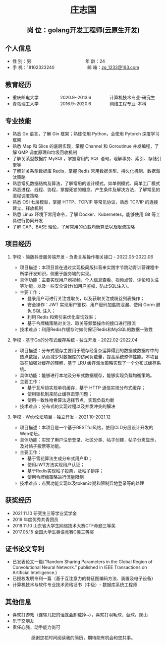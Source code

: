  <center>
     <h1>庄志国</h1>
     <h2>岗 位：golang开发工程师(云原生开发)</h2>
 </center>

## 个人信息 

* 性 别：男&emsp;&emsp;&emsp;&emsp;&emsp;&emsp;&emsp;&emsp;&emsp;&emsp;&emsp;&emsp;&ensp;年 龄：24  
* 手 机：18102323240 &emsp;&ensp;&ensp;&ensp;&ensp;&emsp;&emsp;&emsp;&emsp; 邮 箱：zg_1233@163.com    

## 教育经历
     
* 重庆邮电大学&emsp;&emsp;&emsp;&emsp;&emsp;2020.9~2013.6&emsp;&emsp;&emsp;&emsp; 计算机技术专业-研究生         
* 青岛理工大学&emsp;&emsp;&emsp;&emsp;&emsp;2016.9~2020.6&emsp;&emsp;&emsp;&emsp; 网络工程专业-本科  

## 专业技能

* 熟悉 Go 语言，了解 Gin 框架；熟练使用 Python，会使用 Pytorch 深度学习框架
* 熟悉 Map 和 Slice 的底层实现，掌握 Channel 和 Goroutinue 并发编程，了解 GMP 调度原理和垃圾回收机制
* 了解关系型数据库 MySQL，掌握常用的 SQL 语句，理解事务、索引、存储引擎等
* 了解非关系型数据库 Redis，掌握 Redis 常用数据类型、持久化机制、数据淘汰策略
* 熟悉常见数据结构及算法，了解常用的设计模式，如单例模式、简单工厂模式
* 熟悉进程、线程、协程，掌握死锁的概念、产生条件及解决方法，了解常见的进程调度策略
* 熟悉 OSI 七层模型，掌握 HTTP、TCP/IP 等常见协议，熟悉 TCP/IP 的连接建立、释放机制
* 熟悉 Linux 环境下常用命令，了解 Docker、Kubernetes，能够使用 Git 等工具进行协同开发
* 了解 CAP、BASE 理论，了解常用的负载均衡算法以及限流策略

## 项目经历

1. 学校 - 简版抖音服务端开发 - 负责关系操作相关接口 - 2022.05-2022.06 
    * 项目描述：本项目旨在通过实现极简版抖音来实践字节跳动青训营课程中所学开发知识，侧重于服务端的实现。
    * 具体功能：主要实现用户刷视频、个人信息查看、视频点赞、评论和关注等功能，以及一些安全设计(如用户鉴权、防止SQL注入)。
    * 主要工作：
        - 登录用户可进行关注或取关，以及获取关注或粉丝列表操作；
        - 安全操作：JWT 实现用户鉴权、用户密码加盐防泄漏、使用 Gorm 避免 SQL 注入；
        - 利用 Redis 和索引来优化查询效率；
        - 基于令牌桶策略对关注、取关等频繁操作的接口进行限流
    * 技术难点：利用Redis作缓存时如何保证Redis和MySQL的数据一致性

2. 学校 - 基于Go的分布式缓存系统 - 独立开发 - 2022.02-2022.04 
    * 项目描述：分布式缓存主要用于缓存经复杂运算得到的数据或数据库中的热点数据，从而减少对数据库的访问负载量，提高系统整体性能。本项目旨在加强对缓存的理解，基于 LRU 缓存淘汰策略实现了一个分布式缓存系统。
    * 具体功能：能够进行本地及分布式数据缓存，能够实现负载均衡策略。
    * 主要工作：
        - 基于互斥锁实现单机缓存，基于 HTTP 通信实现分布式缓存；
        - 使用锁机制来防止缓存击穿问题；
        - 使用一致性哈希算法选择节点，实现负载均衡
    * 技术难点：分布式的实现过程以及并发冲突的解决

3. 学校 - Web论坛项目 - 独立开发 - 2021.10-2021.12
    * 项目描述：本项目是一个基于RESTful风格，使用CLD分层设计开发的Web论坛。
    * 具体功能：实现了用户注册登录、社区分类、帖子创建，帖子分页显示，及对帖子投票等功能。
    * 主要工作：
        - 基于雪花算法生成分布式用户ID；
        - 使用JWT方法实现用户认证；
        - 基于Redis实现帖子投票，及帖子排序；
        - 使用令牌桶策略进行流量限制
    * 技术难点：点赞功能实现以及token过期和限制异地登录等的处理


## 获奖经历
* 2021.11.10 研究生三等学业奖学金
* 2019 年度优秀共青团员
* 2018.11.10 山东省大学生网络技术大赛CTF命题三等奖
* 2017.05.15 全国大学生英语竞赛C类三等奖

## 证书论文专利
* 已发表论文一篇(“Random Sharing Parameters in the Global Region of Convolutional Neural Network.” published in IEEE Transactions on Artificial Intelligence.)
* 已授权发明专利一篇（基于互注意力的特征图编码方法、装置及电子设备）
* 计算机技术与软件专业技术资格证书（中级）- 数据库系统工程师 

## 其他信息 
* 喜欢打游戏（连输几把的话就会卸载掉~），喜欢打羽毛球、台球，爬山
* 乐于交朋友
* 责任心强，动手能力尚可

<center><h7>感谢您花时间阅读我的简历，期待能有机会和您共事。</h7></center>

